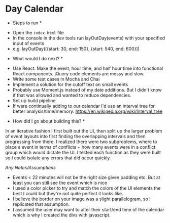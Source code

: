 Day Calendar
==============

* Steps to run *

- Open the `index.html` file
- In the console in the dev tools run layOutDay(events) with your specified input of events
- e.g. layOutDay([{start: 30, end: 150}, {start: 540, end: 600}])

* What would I do next? *

- Use React. Make the event, hour time, and half hour time into functional React components. jQuery code elements are messy and slow.
- Write some test cases in Mocha and Chai
- Implement a solution for the cutoff text on small events
- Probably use Moment.js instead of my date additions. But I didn't know if that was allowed and wanted to reduce dependencies.
- Set up build pipeline
- If were continually adding to our calendar I'd use an interval tree for better analysis/time/memory: https://en.wikipedia.org/wiki/Interval_tree

* How did I go about building this? *

In an iterative fashion I first built out the UI, then split up the larger problem of event layouts into first finding the overlapping intervals and then progressing from there. I realized there were two subproblems, where to place a event in terms of conflicts + how many events were in a conflict group which would dictate the UI. I tested each function as they were built so I could isolate any errors that did occur quickly.

*Any Notes/Assumptions*

- Events < 22 minutes will not be the right size given padding etc. But at least you can still see the event which is nice
- I used a color picker to try and match the colors of the UI elements the best I could but they're not quite perfect it looks like.
- I believe the border on your image was a slight parallelogram, so I replicated that assumption.
- I assumed the user may want to alter their start/end time of the calendar which is why I created the divs with javascript.